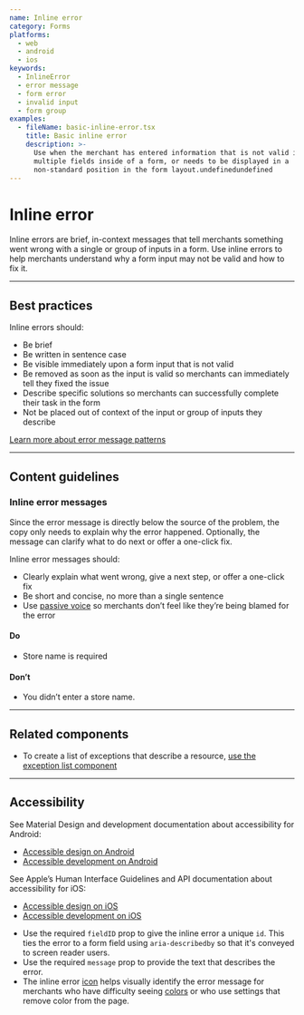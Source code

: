 ```yaml
---
name: Inline error
category: Forms
platforms:
  - web
  - android
  - ios
keywords:
  - InlineError
  - error message
  - form error
  - invalid input
  - form group
examples:
  - fileName: basic-inline-error.tsx
    title: Basic inline error
    description: >-
      Use when the merchant has entered information that is not valid into
      multiple fields inside of a form, or needs to be displayed in a
      non-standard position in the form layout.undefinedundefined
---
```


# Inline error

Inline errors are brief, in-context messages that tell merchants something went wrong with a single or group of inputs in a form. Use inline errors to help merchants understand why a form input may not be valid and how to fix it.

---

## Best practices

Inline errors should:

- Be brief
- Be written in sentence case
- Be visible immediately upon a form input that is not valid
- Be removed as soon as the input is valid so merchants can immediately tell they fixed the issue
- Describe specific solutions so merchants can successfully complete their task in the form
- Not be placed out of context of the input or group of inputs they describe

[Learn more about error message patterns](https://polaris.shopify.com/experiences/error-messages#section-form-validation)

---

## Content guidelines

### Inline error messages

Since the error message is directly below the source of the problem, the copy only needs to explain why the error happened. Optionally, the message can clarify what to do next or offer a one-click fix.

Inline error messages should:

- Clearly explain what went wrong, give a next step, or offer a one-click fix
- Be short and concise, no more than a single sentence
- Use [passive voice](https://polaris.shopify.com/content/grammar-and-mechanics) so merchants don’t feel like they’re being blamed for the error

<!-- usagelist -->

#### Do

- Store name is required

#### Don’t

- You didn’t enter a store name.

<!-- end -->

---

## Related components

- To create a list of exceptions that describe a resource, [use the exception list component](https://polaris.shopify.com/components/lists-and-tables/exception-list)

---

## Accessibility

<!-- content-for: android -->

See Material Design and development documentation about accessibility for Android:

- [Accessible design on Android](https://material.io/design/usability/accessibility.html)
- [Accessible development on Android](https://developer.android.com/guide/topics/ui/accessibility/)

<!-- /content-for -->

<!-- content-for: ios -->

See Apple’s Human Interface Guidelines and API documentation about accessibility for iOS:

- [Accessible design on iOS](https://developer.apple.com/design/human-interface-guidelines/ios/app-architecture/accessibility/)
- [Accessible development on iOS](https://developer.apple.com/accessibility/ios/)

<!-- /content-for -->

<!-- content-for: web -->

- Use the required `fieldID` prop to give the inline error a unique `id`. This ties the error to a form field using `aria-describedby` so that it's conveyed to screen reader users.
- Use the required `message` prop to provide the text that describes the error.
- The inline error [icon](https://polaris.shopify.com/design/icons) helps visually identify the error message for merchants who have difficulty seeing [colors](https://polaris.shopify.com/design/colors) or who use settings that remove color from the page.

<!-- /content-for -->
